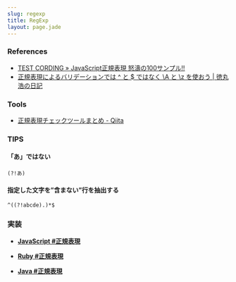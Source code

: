 ```yaml
---
slug: regexp
title: RegExp
layout: page.jade
---
```


### References
- [TEST CORDING » JavaScript正規表現 怒濤の100サンプル!!](http://testcording.com/?p=2013)
- [正規表現によるバリデーションでは ^ と $ ではなく \A と \z を使おう | 徳丸浩の日記](http://blog.tokumaru.org/2014/03/z.html)

### Tools
- [正規表現チェックツールまとめ \- Qiita](http://qiita.com/AQRiL_1132/items/c185c7ad84c129e5a2df)

### TIPS

#### 「あ」ではない
```
(?!あ)
```

#### 指定した文字を”含まない”行を抽出する
```
^((?!abcde).)*$
```

### 実装

- __[JavaScript #正規表現](/wiki/javascript/)__

- __[Ruby #正規表現](/wiki/ruby/)__

- __[Java #正規表現](/wiki/java/)__

